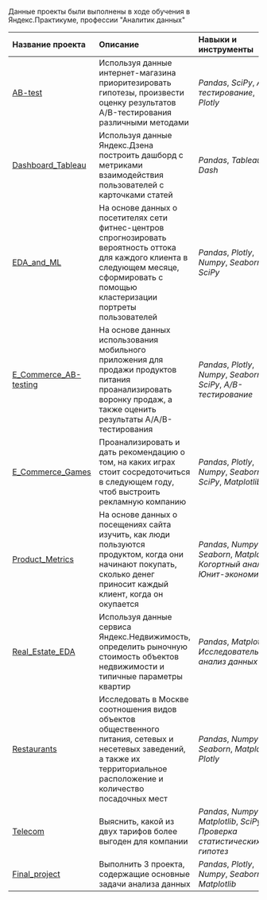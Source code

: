 Данные проекты были выполнены в ходе обучения в Яндекс.Практикуме, профессии "Аналитик данных"

| Название проекта | Описание | Навыки и инструменты | 
| :---------------------- | :---------------------- | :---------------------- |
| [AB-test](AB-test) | Используя данные интернет-магазина приоритезировать гипотезы, произвести оценку результатов A/B-тестирования различными методами | *Pandas*, *SciPy*, *A/B-тестирование*, *Plotly* |
| [Dashboard_Tableau](Dashboard_Tableau) | Используя данные Яндекс.Дзена построить дашборд с метриками взаимодействия пользователей с карточками статей | *Pandas*, *Tableau*, *Dash* |
| [EDA_and_ML](EDA_and_ML) | На основе данных о посетителях сети фитнес-центров спрогнозировать вероятность оттока для каждого клиента в следующем месяце, сформировать с помощью кластеризации портреты пользователей | *Pandas*, *Plotly*, *Numpy*, *Seaborn*, *SciPy* |
| [E_Commerce_AB-testing](E_Commerce_AB-testing) | На основе данных использования мобильного приложения для продажи продуктов питания проанализировать воронку продаж, а также оценить результаты A/A/B-тестирования | *Pandas*, *Plotly*, *Numpy*, *Seaborn*, *SciPy*, *A/B-тестирование* |
| [E_Commerce_Games](E_Commerce_Games) | Проанализировать и дать рекомендацию о том, на каких играх стоит сосредоточиться в следующем году, чтоб выстроить рекламную компанию | *Pandas*, *Plotly*, *Numpy*, *Seaborn*, *SciPy*, *Matplotlib* |
| [Product_Metrics](Product_Metrics) | На основе данных о посещениях сайта изучить, как люди пользуются продуктом, когда они начинают покупать, сколько денег приносит каждый клиент, когда он окупается | *Pandas*, *Numpy*, *Seaborn*, *Matplotlib*, *Когортный анализ*, *Юнит-экономика* |
| [Real_Estate_EDA](Real_Estate_EDA) | Используя данные сервиса Яндекс.Недвижимость, определить рыночную стоимость объектов недвижимости и типичные параметры квартир | *Pandas*, *Matplotlib*, *Исследовательский анализ данных* |
| [Restaurants](Restaurants) | Исследовать в Москве соотношения видов объектов общественного питания, сетевых и несетевых заведений, а также их территориальное расположение и количество посадочных мест | *Pandas*, *Numpy*, *Seaborn*, *Matplotlib*, *Plotly* |
| [Telecom](Telecom) | Выяснить, какой из двух тарифов более выгоден для компании | *Pandas*, *Numpy*, *Matplotlib*, *SciPy*, *Проверка статистических гипотез* |
| [Final_project](Final_project) | Выполнить 3 проекта, содержащие основные задачи анализа данных | *Pandas*, *Plotly*, *Numpy*, *Seaborn*, *Matplotlib* 
